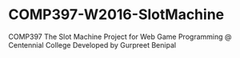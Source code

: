 # COMP397-W2016-SlotMachine

COMP397 The Slot Machine  Project for Web Game Programming @ Centennial College
Developed by Gurpreet Benipal

